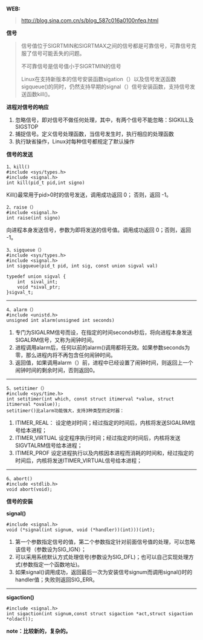 **WEB:**

> http://blog.sina.com.cn/s/blog_587c016a0100nfeq.html

**信号**

> 信号值位于SIGRTMIN和SIGRTMAX之间的信号都是可靠信号，可靠信号克服了信号可能丢失的问题。
> 
> 不可靠信号是信号值小于SIGRTMIN的信号
> 
> Linux在支持新版本的信号安装函数sigation（）以及信号发送函数sigqueue()的同时，仍然支持早期的signal（）信号安装函数，支持信号发送函数kill()。

**进程对信号的响应**

1. 忽略信号，即对信号不做任何处理，其中，有两个信号不能忽略：SIGKILL及SIGSTOP
2. 捕捉信号。定义信号处理函数，当信号发生时，执行相应的处理函数
3. 执行缺省操作，Linux对每种信号都规定了默认操作

**信号的发送**

	1、kill() 
	#include <sys/types.h> 
	#include <signal.h> 
	int kill(pid_t pid,int signo)

Kill()最常用于pid>0时的信号发送，调用成功返回 0； 否则，返回 -1。

	2、raise（） 
	#include <signal.h> 
	int raise(int signo)

向进程本身发送信号，参数为即将发送的信号值。调用成功返回 0；否则，返回 -1。

	3、sigqueue（） 
	#include <sys/types.h> 
	#include <signal.h> 
	int sigqueue(pid_t pid, int sig, const union sigval val)  

	typedef union sigval {
	    int  sival_int;
	    void *sival_ptr;
	}sigval_t;

---
	4、alarm（） 
	#include <unistd.h> 
	unsigned int alarm(unsigned int seconds) 
1. 专门为SIGALRM信号而设，在指定的时间seconds秒后，将向进程本身发送SIGALRM信号，又称为闹钟时间。
2. 进程调用alarm后，任何以前的alarm()调用都将无效。如果参数seconds为零，那么进程内将不再包含任何闹钟时间。 
3. 返回值，如果调用alarm（）前，进程中已经设置了闹钟时间，则返回上一个闹钟时间的剩余时间，否则返回0。

------
	5、setitimer（） 
	#include <sys/time.h> 
	int setitimer(int which, const struct itimerval *value, struct itimerval *ovalue)); 
	setitimer()比alarm功能强大，支持3种类型的定时器：
	
1. ITIMER_REAL：	设定绝对时间；经过指定的时间后，内核将发送SIGALRM信号给本进程；
2. ITIMER_VIRTUAL 设定程序执行时间；经过指定的时间后，内核将发送SIGVTALRM信号给本进程；
3. ITIMER_PROF 设定进程执行以及内核因本进程而消耗的时间和，经过指定的时间后，内核将发送ITIMER_VIRTUAL信号给本进程；

------

	6、abort() 
	#include <stdlib.h> 
	void abort(void);

**信号的安装**


**signal()**

	#include <signal.h> 
	void (*signal(int signum, void (*handler))(int)))(int); 

1. 第一个参数指定信号的值，第二个参数指定针对前面信号值的处理，可以忽略该信号（参数设为SIG_IGN）；
2. 可以采用系统默认方式处理信号(参数设为SIG_DFL)；也可以自己实现处理方式(参数指定一个函数地址)。 
3. 如果signal()调用成功，返回最后一次为安装信号signum而调用signal()时的handler值；失败则返回SIG_ERR。

----
**sigaction()**

	#include <signal.h> 
	int sigaction(int signum,const struct sigaction *act,struct sigaction *oldact));

**note：比较新的，复杂的。**